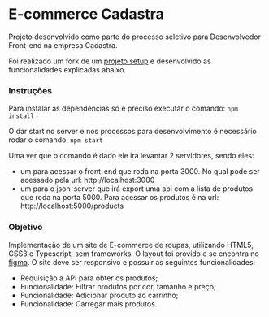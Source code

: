 # E-commerce Cadastra

Projeto desenvolvido como parte do processo seletivo para Desenvolvedor Front-end na empresa Cadastra.

Foi realizado um fork de um [projeto setup](https://github.com/Cadastra-Next-Gen-Company/desenvolvedor-cadastra) e desenvolvido as funcionalidades explicadas abaixo.

### Instruções

Para instalar as dependências só é preciso executar o comando: `npm install`

O dar start no server e nos processos para desenvolvimento é necessário rodar o comando: `npm start `

Uma ver que o comando é dado ele irá levantar 2 servidores, sendo eles:

- um para acessar o front-end que roda na porta 3000. No qual pode ser acessado pela url: http://localhost:3000
- um para o json-server que irá export uma api com a lista de produtos que roda na porta 5000. Para acessar os produtos é na url: http://localhost:5000/products

### Objetivo

Implementação de um site de E-commerce de roupas, utilizando HTML5, CSS3 e Typescript, sem frameworks. O layout foi provido e se encontra no [figma](https://www.figma.com/file/Z5RCG3Ewzwm7XIPuhMUsBZ/Desafio-Cadastra?type=design&node-id=0%3A1&mode=design&t=A0G2fRjMSrcQjchw-1).
O site deve ser responsivo e possuir as seguintes funcionalidades:

- Requisição a API para obter os produtos;
- Funcionalidade: Filtrar produtos por cor, tamanho e preço;
- Funcionalidade: Adicionar produto ao carrinho;
- Funcionalidade: Carregar mais produtos.
